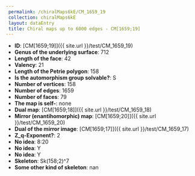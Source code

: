 ```yaml
--- 
 permalink: /chiralMaps6kE/CM_1659_19 
 collection: chiralMaps6kE
 layout: dataEntry
 title: Chiral maps up to 6000 edges - CM[1659;19]
---
```


- **ID**: [CM[1659;19]]({{ site.url }}/test/CM_1659_19)
- **Genus of the underlying surface**: 712
- **Length of the face**: 42
- **Valency**: 21
- **Length of the Petrie polygon**: 158
- **Is the automorphism group solvable?**: S
- **Number of vertices**: 158
- **Number of edges**: 1659
- **Number of faces**: 79
- **The map is self-**: none
- **Dual map**: [CM[1659;18]]({{ site.url }}/test/CM_1659_18)
- **Mirror (enantihomorphic) map**: [CM[1659;20]]({{ site.url }}/test/CM_1659_20)
- **Dual of the mirror image**: [CM[1659;17]]({{ site.url }}/test/CM_1659_17)
- **Z_q-Exponent?**: 2
- **No idea**:  8:20
- **No idea**: Y
- **No idea**: Y
- **Skeleton**: Sk(158;2)^7
- **Some other kind of skeleton**: nan

